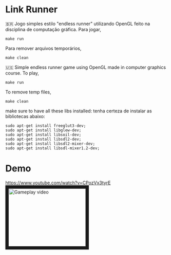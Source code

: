 # Link Runner

🇧🇷
Jogo simples estilo "endless runner" utilizando OpenGL feito na disciplina de computação gráfica.
Para jogar,
```
make run
```   
Para remover arquivos temporários,
```
make clean
```
🇺🇸
Simple endless runner game using OpenGL made in computer graphics course.
To play,
```
make run
```
To remove temp files,
```
make clean
```

make sure to have all these libs installed:
tenha certeza de instalar as bibliotecas abaixo:
```
sudo apt-get install freeglut3-dev;
sudo apt-get install libglew-dev;
sudo apt-get install libsoil-dev;
sudo apt-get install libsdl2-dev;
sudo apt-get install libsdl2-mixer-dev;
sudo apt-get install libsdl-mixer1.2-dev;
```

# Demo    
https://www.youtube.com/watch?v=CPozVx3tyrE   
<a href="http://www.youtube.com/watch?feature=player_embedded&v=CPozVx3tyrE" target="_blank"><img src="http://img.youtube.com/vi/CPozVx3tyrE/0.jpg" alt="Gameplay video" width="240" height="180" border="10" /></a>
